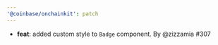 ```yaml
---
'@coinbase/onchainkit': patch
---
```


- **feat**: added custom style to `Badge` component. By @zizzamia #307
